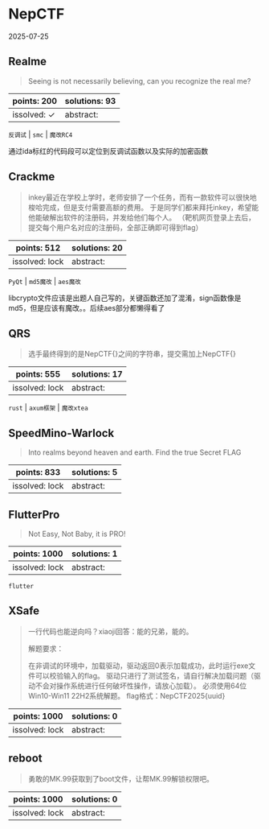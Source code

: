 ﻿# NepCTF

2025-07-25

## Realme

> Seeing is not necessarily believing, can you recognize the real me?

| points: 200 | solutions: 93 |
|-------|-------|
| issolved: ✓ | abstract:  |

`反调试` | `smc` | `魔改RC4`

通过ida标红的代码段可以定位到反调试函数以及实际的加密函数

## Crackme

> inkey最近在学校上学时，老师安排了一个任务，而有一款软件可以很快地梭哈完成，但是支付需要高额的费用。 于是同学们都来拜托inkey，希望能他能破解出软件的注册码，并发给他们每个人。 （靶机网页登录上去后，提交每个用户名对应的注册码，全部正确即可得到flag）

| points: 512 | solutions: 20 |
|-------|-------|
| issolved: lock | abstract:  |

`PyQt` | `md5魔改` | `aes魔改`

libcrypto文件应该是出题人自己写的，关键函数还加了混淆，sign函数像是md5，但是应该有魔改。。后续aes部分都懒得看了

## QRS

> 选手最终得到的是NepCTF{}之间的字符串，提交需加上NepCTF{}

| points: 555 | solutions: 17 |
|-------|-------|
| issolved: lock | abstract:  |

`rust` | `axum框架` | `魔改xtea`

## SpeedMino-Warlock

> Into realms beyond heaven and earth.
Find the true Secret FLAG

| points: 833 | solutions: 5 |
|-------|-------|
| issolved: lock | abstract:  |

## FlutterPro

> Not Easy, Not Baby, it is PRO!

| points: 1000 | solutions: 1 |
|-------|-------|
| issolved: lock | abstract:  |

`flutter`

## XSafe

> 一行代码也能逆向吗？xiaoji回答：能的兄弟，能的。
> 
> 解题要求：
> 
> 在非调试的环境中，加载驱动，驱动返回0表示加载成功，此时运行exe文件可以校验输入的flag。
驱动只进行了测试签名，请自行解决加载问题（驱动不会对操作系统进行任何破坏性操作，请放心加载）。
必须使用64位Win10-Win11 22H2系统解题。
flag格式：NepCTF2025{uuid}

| points: 1000 | solutions: 0 |
|-------|-------|
| issolved: lock | abstract:  |

## reboot

> 勇敢的MK.99获取到了boot文件，让帮MK.99解锁权限吧。

| points: 1000 | solutions: 0 |
|-------|-------|
| issolved: lock | abstract:  |